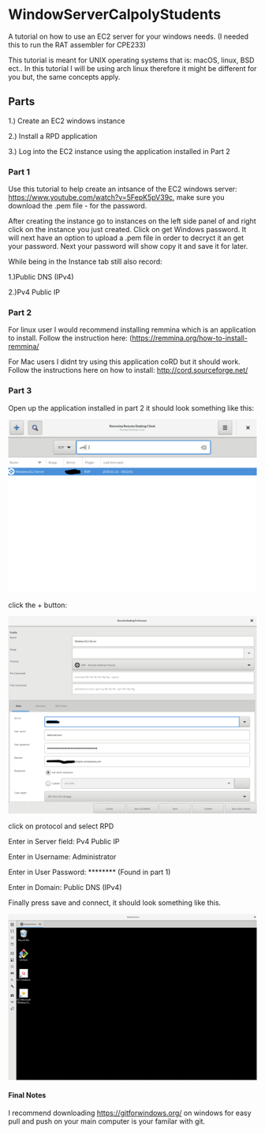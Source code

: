 # WindowServerCalpolyStudents
A tutorial on how to use an EC2 server for your windows needs. (I needed this to run the RAT assembler for CPE233)

This tutorial is meant for UNIX operating systems that is: macOS, linux, BSD ect.. In this tutorial I will be using arch linux therefore it might be different for you but, the same concepts apply.

## Parts
1.) Create an EC2 windows instance

2.) Install a RPD application

3.) Log into the EC2 instance using the application installed in Part 2

### Part 1
Use this tutorial to help create an intsance of the EC2 windows server: https://www.youtube.com/watch?v=5FepK5pV39c, make sure you download the .pem file - for the password.

After creating the instance go to instances on the left side panel of and right click on the instance you just created. Click on get Windows password. It will next have an option to upload a .pem file in order to decryct it an get your password. Next your password will show copy it and save it for later.

While being in the Instance tab still also record:

1.)Public DNS (IPv4)

2.)Pv4 Public IP



### Part 2
For linux user I would recommend installing remmina which is an application to install. Follow the instruction here: (https://remmina.org/how-to-install-remmina/

For Mac users I didnt try using this application coRD but it should work. Follow the instructions here on how to install: http://cord.sourceforge.net/

### Part 3

Open up the application installed in part 2 it should look something like this:

![image remmina](https://github.com/ByVictorrr/WindowServerCalpolyStudents/blob/master/ink.png)

click the + button:

![image remmina add ](https://github.com/ByVictorrr/WindowServerCalpolyStudents/blob/master/ink%20(1).png)

click on protocol and select RPD

Enter in Server field: Pv4 Public IP

Enter in  Username: Administrator

Enter in User Password: ******** (Found in part 1)

Enter in Domain: Public DNS (IPv4)


Finally press save and connect, it should look something like this.


![log in](https://github.com/ByVictorrr/WindowServerCalpolyStudents/blob/master/Screenshot%202019-01-13%20at%2012.49.08%20PM.png)

#### Final Notes

I recommend downloading https://gitforwindows.org/ on windows for easy pull and push on your main computer is your familar with git.


